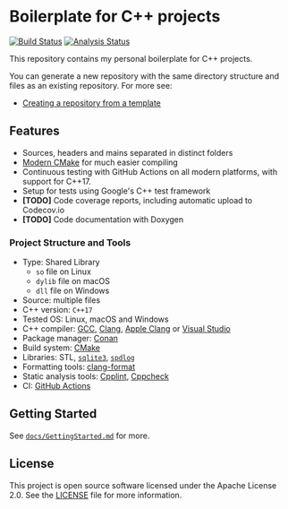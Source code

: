 # Boilerplate for C++ projects

[![Build Status][build badge]][build link]
[![Analysis Status][analysis badge]][analysis link]

This repository contains my personal boilerplate for C++ projects.

You can generate a new repository with the same directory structure
and files as an existing repository. For more see:

- [Creating a repository from a template][gh-template]

## Features

- Sources, headers and mains separated in distinct folders
- [Modern CMake][modern-cmake] for much easier compiling
- Continuous testing with GitHub Actions on all modern platforms, with support for C++17.
- Setup for tests using Google's C++ test framework
- **[TODO]** Code coverage reports, including automatic upload to Codecov.io
- **[TODO]** Code documentation with Doxygen

### Project Structure and Tools

- Type: Shared Library
  - `so` file on Linux
  - `dylib` file on macOS
  - `dll` file on Windows
- Source: multiple files
- C++ version: `C++17`
- Tested OS: Linux, macOS and Windows
- C++ compiler: [GCC][gcc], [Clang][clang], [Apple Clang][apple clang] or [Visual Studio][vs]
- Package manager: [Conan][conan]
- Build system: [CMake][cmake]
- Libraries: STL, [`sqlite3`][sqlite], [`spdlog`][spdlog]
- Formatting tools: [clang-format][clang-format]
- Static analysis tools: [Cpplint][cpplint], [Cppcheck][cppcheck]
- CI: [GitHub Actions][actions]

## Getting Started

See [`docs/GettingStarted.md`](./docs/GettingStarted.md) for more.

## License

This project is open source software licensed under the Apache License 2.0.
See the [LICENSE][license] file for more information.

[build link]: https://github.com/sergeyklay/cpp-project-template/actions?query=workflow%3Abuild
[build badge]: https://github.com/sergeyklay/cpp-project-template/workflows/build/badge.svg
[analysis link]: https://github.com/sergeyklay/cpp-project-template/actions?query=workflow%3Aanalysis
[analysis badge]: https://github.com/sergeyklay/cpp-project-template/workflows/analysis/badge.svg
[gh-template]: https://docs.github.com/en/github/creating-cloning-and-archiving-repositories/creating-a-repository-from-a-template
[gcc]: https://gcc.gnu.org/
[clang]: https://clang.llvm.org/
[apple clang]: https://apps.apple.com/us/app/xcode/id497799835
[vs]: https://visualstudio.microsoft.com
[conan]: https://conan.io/
[cmake]: https://cmake.org/
[sqlite]: https://www.sqlite.org/index.html
[spdlog]: https://github.com/gabime/spdlog
[actions]: https://github.com/features/actions
[modern-cmake]: https://gist.github.com/mbinna/c61dbb39bca0e4fb7d1f73b0d66a4fd1
[cpplint]: https://github.com/cpplint/cpplint
[cppcheck]: https://github.com/danmar/cppcheck
[clang-format]: https://clang.llvm.org/docs/ClangFormat.html
[license]: https://github.com/sergeyklay/cpp-project-template/blob/master/LICENSE
